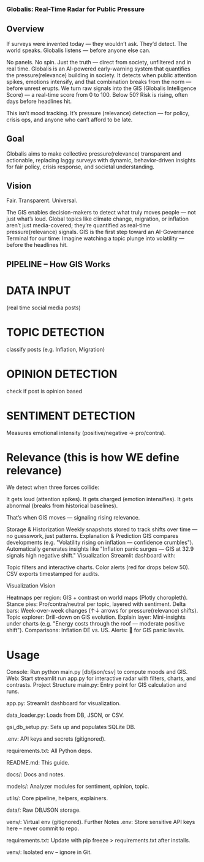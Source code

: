 ### Globalis: Real-Time Radar for Public Pressure

## Overview
If surveys were invented today — they wouldn’t ask. They’d detect.
The world speaks. Globalis listens — before anyone else can.

No panels. No spin. Just the truth — direct from society, unfiltered and in real time.
Globalis is an AI-powered early-warning system that quantifies the pressure(relevance) building in society. It detects when public attention spikes, emotions intensify, and that combination breaks from the norm — before unrest erupts. We turn raw signals into the GIS (Globalis Intelligence Score) — a real-time score from 0 to 100. Below 50? Risk is rising, often days before headlines hit.

This isn’t mood tracking. It’s pressure (relevance) detection — for policy, crisis ops, and anyone who can’t afford to be late.

## Goal
Globalis aims to make collective pressure(relevance) transparent and actionable, replacing laggy surveys with dynamic, behavior-driven insights for fair policy, crisis response, and societal understanding.

## Vision
Fair. Transparent. Universal.

The GIS enables decision-makers to detect what truly moves people — not just what’s loud. Global topics like climate change, migration, or inflation aren’t just media-covered; they’re quantified as real-time pressure(relevance) signals.
GIS is the first step toward an AI-Governance Terminal for our time: Imagine watching a topic plunge into volatility — before the headlines hit.


## PIPELINE – How GIS Works

# DATA INPUT 

(real time social media posts)

# TOPIC DETECTION

classify posts (e.g. Inflation, Migration)

# OPINION DETECTION

check if post is opinion based

# SENTIMENT DETECTION 

 Measures emotional intensity (positive/negative -> pro/contra).

# Relevance (this is how WE define relevance)
We detect when three forces collide:

It gets loud (attention spikes).
It gets charged (emotion intensifies).
It gets abnormal (breaks from historical baselines). 

That’s when GIS moves — signaling rising relevance.

Storage & Historization
Weekly snapshots stored to track shifts over time — no guesswork, just patterns.
Explanation & Prediction
GIS compares developments (e.g. "Volatility rising on inflation — confidence crumbles"). Automatically generates insights like "Inflation panic surges — GIS at 32.9 signals high negative shift."
Visualization
Streamlit dashboard with:

Topic filters and interactive charts.
Color alerts (red for drops below 50).
CSV exports timestamped for audits.

Visualization Vision

Heatmaps per region: GIS + contrast on world maps (Plotly choropleth).
Stance pies: Pro/contra/neutral per topic, layered with sentiment.
Delta bars: Week-over-week changes (↑↓ arrows for pressure(relevance) shifts).
Topic explorer: Drill-down on GIS evolution.
Explain layer: Mini-insights under charts (e.g. "Energy costs through the roof — moderate positive shift").
Comparisons: Inflation DE vs. US.
Alerts: 🔴 for GIS panic levels.

# Usage
Console: Run python main.py [db/json/csv] to compute moods and GIS.
Web: Start streamlit run app.py for interactive radar with filters, charts, and contrasts.
Project Structure
main.py: Entry point for GIS calculation and runs.

app.py: Streamlit dashboard for visualization.

data_loader.py: Loads from DB, JSON, or CSV.

gsi_db_setup.py: Sets up and populates SQLite DB.

.env: API keys and secrets (gitignored).

requirements.txt: All Python deps.

README.md: This guide.

docs/: Docs and notes.

models/: Analyzer modules for sentiment, opinion, topic.

utils/: Core pipeline, helpers, explainers.

data/: Raw DB/JSON storage.

venv/: Virtual env (gitignored).
Further Notes
.env: Store sensitive API keys here – never commit to repo.

requirements.txt: Update with pip freeze > requirements.txt after installs.

venv/: Isolated env – ignore in Git.